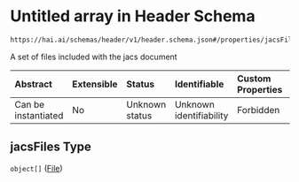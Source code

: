 # Untitled array in Header Schema

```txt
https://hai.ai/schemas/header/v1/header.schema.json#/properties/jacsFiles
```

A set of files included with the jacs document

| Abstract            | Extensible | Status         | Identifiable            | Custom Properties | Additional Properties | Access Restrictions | Defined In                                                                                                         |
| :------------------ | :--------- | :------------- | :---------------------- | :---------------- | :-------------------- | :------------------ | :----------------------------------------------------------------------------------------------------------------- |
| Can be instantiated | No         | Unknown status | Unknown identifiability | Forbidden         | Allowed               | none                | [header.schema.json\*](../../https:/hai.ai/schemas/=./schemas/header/v1/header.schema.json "open original schema") |

## jacsFiles Type

`object[]` ([File](header-properties-jacsfiles-file.md))

